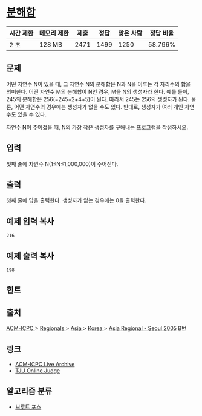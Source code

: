 # [분해합](https://www.acmicpc.net/problem/2231)

| 시간 제한 | 메모리 제한 | 제출   | 정답   | 맞은 사람 | 정답 비율   |
| ----- | ------ | ---- | ---- | ----- | ------- |
| 2 초   | 128 MB | 2471 | 1499 | 1250  | 58.796% |

## 문제

어떤 자연수 N이 있을 때, 그 자연수 N의 분해합은 N과 N을 이루는 각 자리수의 합을 의미한다. 어떤 자연수 M의 분해합이 N인 경우, M을 N의 생성자라 한다. 예를 들어, 245의 분해합은 256(=245+2+4+5)이 된다. 따라서 245는 256의 생성자가 된다. 물론, 어떤 자연수의 경우에는 생성자가 없을 수도 있다. 반대로, 생성자가 여러 개인 자연수도 있을 수 있다.

자연수 N이 주어졌을 때, N의 가장 작은 생성자를 구해내는 프로그램을 작성하시오.

## 입력

첫째 줄에 자연수 N(1≤N≤1,000,000)이 주어진다.

## 출력

첫째 줄에 답을 출력한다. 생성자가 없는 경우에는 0을 출력한다.

## 예제 입력 복사

```
216

```

## 예제 출력 복사

```
198

```

## 힌트

## 출처

[ACM-ICPC ](https://www.acmicpc.net/category/1)> [Regionals ](https://www.acmicpc.net/category/7)> [Asia ](https://www.acmicpc.net/category/42)> [Korea ](https://www.acmicpc.net/category/211)> [Asia Regional - Seoul 2005](https://www.acmicpc.net/category/detail/1067) B번

## 링크

- [ACM-ICPC Live Archive](https://icpcarchive.ecs.baylor.edu/index.php?option=com_onlinejudge&Itemid=8&page=show_problem&problem=1356)
- [TJU Online Judge](http://acm.tju.edu.cn/toj/showp2502.html)

## 알고리즘 분류

- [브루트 포스](https://www.acmicpc.net/problem/tag/%EB%B8%8C%EB%A3%A8%ED%8A%B8%20%ED%8F%AC%EC%8A%A4)